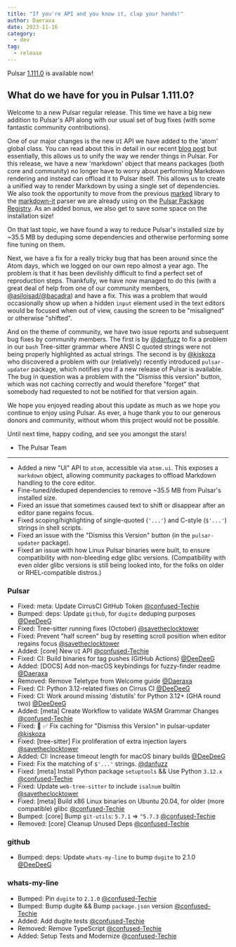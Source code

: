 ```yaml
---
title: "If you're API and you know it, clap your hands!"
author: Daeraxa
date: 2023-11-16
category:
  - dev
tag:
  - release
---
```


Pulsar [1.111.0](https://github.com/pulsar-edit/pulsar/releases/tag/v1.111.0) is available now!

<!-- more -->

## What do we have for you in Pulsar 1.111.0?

Welcome to a new Pulsar regular release. This time we have a big new addition to Pulsar's API along with our usual set of bug fixes (with some fantastic community contributions).

One of our major changes is the new `UI` API we have added to the 'atom' global class. You can read about this in detail in our recent [blog post](https://pulsar-edit.dev/blog/20231109-Daeraxa-NovemberUpdate.html#new-ui-api) but essentially, this allows us to unify the way we render things in Pulsar. For this release, we have a new 'markdown' object that means packages (both core and community) no longer have to worry about performing Markdown rendering and instead can offload it to Pulsar itself. This allows us to create a unified way to render Markdown by using a single set of dependencies. We also took the opportunity to move from the previous [marked](https://marked.js.org/) library to the [markdown-it](https://github.com/markdown-it/markdown-it) parser we are already using on the [Pulsar Package Registry](https://web.pulsar-edit.dev/). As an added bonus, we also get to save some space on the installation size!

On that last topic, we have found a way to reduce Pulsar's installed size by ~35.5 MB by deduping some dependencies and otherwise performing some fine tuning on them.

Next, we have a fix for a really tricky bug that has been around since the Atom days, which we logged on our own repo almost a year ago. The problem is that it has been devilishly difficult to find a perfect set of reproduction steps. Thankfully, we have now managed to do this (with a great deal of help from one of our community members, [@asiloisad/@bacadra](https://github.com/bacadra/)) and have a fix. This was a problem that would occasionally show up when a hidden `input` element used in the text editors would be focused when out of view, causing the screen to be "misaligned" or otherwise "shifted".

And on the theme of community, we have two issue reports and subsequent bug fixes by community members. The first is by [@danfuzz](https://github.com/danfuzz) to fix a problem in our `bash` Tree-sitter grammar where ANSI C quoted strings were not being properly highlighted as actual strings. The second is by [@kiskoza](https://github.com/kiskoza) who discovered a problem with our (relatively) recently introduced `pulsar-updater` package, which notifies you if a new release of Pulsar is available. The bug in question was a problem with the "Dismiss this version" button, which was not caching correctly and would therefore "forget" that somebody had requested to not be notified for that version again.

We hope you enjoyed reading about this update as much as we hope you continue to enjoy using Pulsar. As ever, a huge thank you to our generous donors and community, without whom this project would not be possible.

Until next time, happy coding, and see you amongst the stars!

- The Pulsar Team

---

- Added a new "UI" API to `atom`, accessible via `atom.ui`. This exposes a `markdown` object, allowing community packages to offload Markdown handling to the core editor.
- Fine-tuned/deduped dependencies to remove ~35.5 MB from Pulsar's installed size.
- Fixed an issue that sometimes caused text to shift or disappear after an editor pane regains focus.
- Fixed scoping/highlighting of single-quoted (`'...'`) and C-style (`$'...'`) strings in shell scripts.
- Fixed an issue with the "Dismiss this Version" button (in the `pulsar-updater` package).
- Fixed an issue with how Linux Pulsar binaries were built, to ensure compatibility with non-bleeding edge glibc versions. (Compatibility with even older glibc versions is still being looked into, for the folks on older or RHEL-compatible distros.)

### Pulsar

- Fixed: meta: Update CirrusCI GitHub Token [@confused-Techie](https://github.com/pulsar-edit/pulsar/pull/804)
- Bumped: deps: Update `github`, for `dugite` deduping purposes [@DeeDeeG](https://github.com/pulsar-edit/pulsar/pull/799)
- Fixed: Tree-sitter running fixes (October) [@savetheclocktower](https://github.com/pulsar-edit/pulsar/pull/789)
- Fixed: Prevent "half screen" bug by resetting scroll position when editor regains focus [@savetheclocktower](https://github.com/pulsar-edit/pulsar/pull/798)
- Added: \[core\] New `UI` API [@confused-Techie](https://github.com/pulsar-edit/pulsar/pull/763)
- Fixed: CI: Build binaries for tag pushes (GitHub Actions) [@DeeDeeG](https://github.com/pulsar-edit/pulsar/pull/782)
- Added: \[DOCS\] Add non-macOS keybindings for fuzzy-finder readme [@Daeraxa](https://github.com/pulsar-edit/pulsar/pull/796)
- Removed: Remove Teletype from Welcome guide [@Daeraxa](https://github.com/pulsar-edit/pulsar/pull/793)
- Fixed: CI: Python 3.12-related fixes on Cirrus CI [@DeeDeeG](https://github.com/pulsar-edit/pulsar/pull/794)
- Fixed: CI: Work around missing 'distutils' for Python 3.12+ (GHA round two) [@DeeDeeG](https://github.com/pulsar-edit/pulsar/pull/795)
- Added: \[meta\] Create Workflow to validate WASM Grammar Changes [@confused-Techie](https://github.com/pulsar-edit/pulsar/pull/740)
- Fixed: 🐛 ✅ Fix caching for "Dismiss this Version" in pulsar-updater [@kiskoza](https://github.com/pulsar-edit/pulsar/pull/785)
- Fixed: \[tree-sitter\] Fix proliferation of extra injection layers [@savetheclocktower](https://github.com/pulsar-edit/pulsar/pull/783)
- Added: CI: Increase timeout length for macOS binary builds [@DeeDeeG](https://github.com/pulsar-edit/pulsar/pull/781)
- Fixed: Fix the matching of `$'...'` strings. [@danfuzz](https://github.com/pulsar-edit/pulsar/pull/776)
- Fixed: \[meta\] Install Python package `setuptools` && Use Python `3.12.x` [@confused-Techie](https://github.com/pulsar-edit/pulsar/pull/779)
- Fixed: Update `web-tree-sitter` to include `isalnum` builtin [@savetheclocktower](https://github.com/pulsar-edit/pulsar/pull/770)
- Fixed: \[meta\] Build x86 Linux binaries on Ubuntu 20.04, for older (more compatible) glibc [@confused-Techie](https://github.com/pulsar-edit/pulsar/pull/760)
- Bumped: \[core\] Bump `git-utils`: `5.7.1` => `^5.7.3` [@confused-Techie](https://github.com/pulsar-edit/pulsar/pull/772)
- Removed: \[core\] Cleanup Unused Deps [@confused-Techie](https://github.com/pulsar-edit/pulsar/pull/771)

### github

- Bumped: deps: Update `whats-my-line` to bump `dugite` to 2.1.0 [@DeeDeeG](https://github.com/pulsar-edit/github/pull/36)

### whats-my-line

- Bumped: Pin `dugite` to `2.1.0` [@confused-Techie](https://github.com/pulsar-edit/whats-my-line/pull/7)
- Bumped: Bump dugite && Bump `package.json` version [@confused-Techie](https://github.com/pulsar-edit/whats-my-line/pull/2)
- Added: Add dugite tests [@confused-Techie](https://github.com/pulsar-edit/whats-my-line/pull/4)
- Removed: Remove TypeScript [@confused-Techie](https://github.com/pulsar-edit/whats-my-line/pull/3)
- Added: Setup Tests and Modernize [@confused-Techie](https://github.com/pulsar-edit/whats-my-line/pull/1)
